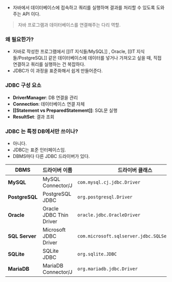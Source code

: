 
- 자바에서 데이터베이스에 접속하고 쿼리를 실행하며 결과를 처리할 수 있도록 도와주는 API 이다. 

> 자바 프로그램과 데이터베이스를 연결해주는 다리 역할. 


### 왜 필요한가?

- 자바로 작성한 프로그램에서 [[IT 지식들/MySQL]] , Oracle, [[IT 지식들/PostgreSQL]] 같은 데이터베이스에 데이터를 넣거나 가져오고 싶을 때, 직접 연결하고 쿼리를 실행하는 건 복잡하다. 
- JDBC가 이 과정을 표준화해서 쉽게 만들어준다. 

### JDBC 구성 요소

- **DriverManager**: DB 연결을 관리
- **Connection**: 데이터베이스 연결 자체
- **[[Statement vs PreparedStatement]]**: SQL문 실행
- **ResultSet**: 결과 조회

### JDBC 는 특정  DB에서만 쓰이나?

- 아니다. 
- JDBC는 표준 인터페이스임. 
- DBMS마다 다른 JDBC 드라이버가 있다.

| DBMS           | 드라이버 이름                 | 드라이버 클래스                                       | 접속 URL 예시                                           |
| -------------- | ----------------------- | ---------------------------------------------- | --------------------------------------------------- |
| **MySQL**      | MySQL Connector/J       | `com.mysql.cj.jdbc.Driver`                     | `jdbc:mysql://localhost:3306/mydb`                  |
| **PostgreSQL** | PostgreSQL JDBC         | `org.postgresql.Driver`                        | `jdbc:postgresql://localhost:5432/mydb`             |
| **Oracle**     | Oracle JDBC Thin Driver | `oracle.jdbc.OracleDriver`                     | `jdbc:oracle:thin:@localhost:1521:xe`               |
| **SQL Server** | Microsoft JDBC Driver   | `com.microsoft.sqlserver.jdbc.SQLServerDriver` | `jdbc:sqlserver://localhost:1433;databaseName=mydb` |
| **SQLite**     | SQLite JDBC             | `org.sqlite.JDBC`                              | `jdbc:sqlite:mydb.db`                               |
| **MariaDB**    | MariaDB Connector/J     | `org.mariadb.jdbc.Driver`                      | `jdbc:mariadb://localhost:3306/mydb`                |